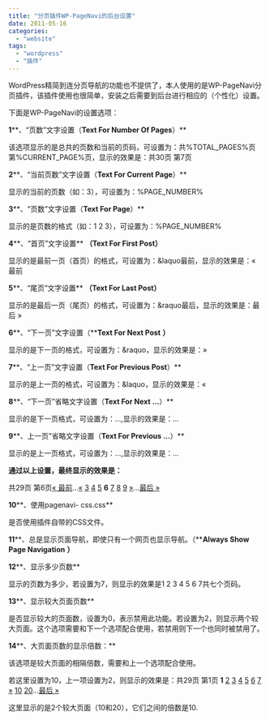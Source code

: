 ```yaml
---
title: "分页插件WP-PageNavi的后台设置"
date: 2011-05-16
categories: 
  - "website"
tags: 
  - "wordpress"
  - "插件"
---
```


WordPress精简到连分页导航的功能也不提供了，本人使用的是WP-PageNavi分页插件，该插件使用也很简单，安装之后需要到后台进行相应的（个性化）设置。

下面是WP-PageNavi的设置选项：

**1****、“页数”文字设置（****Text For Number Of Pages****）**

该选项显示的是总共的页数和当前的页码，可设置为：共%TOTAL\_PAGES%页 第%CURRENT\_PAGE%页，显示的效果是：共30页 第7页

**2****、“当前页数”文字设置（****Text For Current Page****）**

显示的当前的页数（如：3），可设置为：%PAGE\_NUMBER%

**3****、“页数”文字设置（****Text For Page****）**

显示的是页数的格式（如：1 2 3），可设置为：%PAGE\_NUMBER%

**4****、“首页”文字设置** **（****Text For First Post****）**

显示的是最前一页（首页）的格式，可设置为：&laquo最前，显示的效果是：« 最前

**5****、“尾页”文字设置** **（****Text For Last Post****）**

显示的是最后一页（尾页）的格式，可设置为：&raquo最后，显示的效果是：最后 »

**6****、“下一页”文字设置（****Text For Next Post** **）**

显示的是下一页的格式，可设置为：&raquo，显示的效果是：»

**7****、“上一页”文字设置（****Text For Previous Post****）**

显示的是上一页的格式，可设置为：&laquo，显示的效果是：«

**8****、“下一页”省略文字设置（****Text For Next …****）**

显示的是下一页格式，可设置为：…,显示的效果是：…

**9****、上一页”省略文字设置（****Text For Previous …****）**

显示的是上一页格式，可设置为：…,显示的效果是：…

**通过以上设置，最终显示的效果是：**

共29页 第6页[« 最前](https://www.jfsay.com/)...[«](http://www.jfsay.com/page/5) [3](http://www.jfsay.com/page/3) [4](http://www.jfsay.com/page/4) [5](http://www.jfsay.com/page/5) **6** [7](http://www.jfsay.com/page/7) [8](http://www.jfsay.com/page/8) [9](http://www.jfsay.com/page/9) [»](http://www.jfsay.com/page/7)...[最后 »](http://www.jfsay.com/page/29)

**10****、使用pagenavi- css.css**

是否使用插件自带的CSS文件。

**11****、总是显示页面导航，即使只有一个网页也显示导航。（****Always Show Page Navigation** **）**

**12****、显示多少页数**

显示的页数为多少，若设置为7，则显示的效果是1 2 3 4 5 6 7共七个页码。

**13****、显示较大页面页数**

是否显示较大的页面数，设置为0，表示禁用此功能。若设置为2，则显示两个较大页面。这个选项需要和下一个选项配合使用，若禁用则下一个也同时被禁用了。

**14****、大页面页数的显示倍数：**

该选项是较大页面的相隔倍数，需要和上一个选项配合使用。

若这里设置为10，上一项设置为2，则显示的效果是：共29页 第1页 **1** [2](http://www.jfsay.com/page/2) [3](http://www.jfsay.com/page/3) [4](http://www.jfsay.com/page/4) [5](http://www.jfsay.com/page/5) [6](http://www.jfsay.com/page/6) [7](http://www.jfsay.com/page/7) [»](http://www.jfsay.com/page/2) [10](http://www.jfsay.com/page/10) [20](http://www.jfsay.com/page/20)...[最后 »](http://www.jfsay.com/page/29)

这里显示的是2个较大页面（10和20），它们之间的倍数是10.
